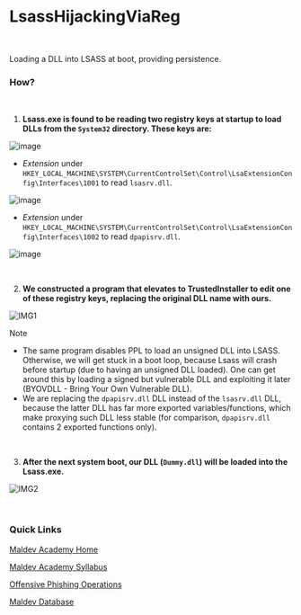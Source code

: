 # LsassHijackingViaReg

</br>

Loading a DLL into LSASS at boot, providing persistence.


### How?

</br>

1. **Lsass.exe is found to be reading two registry keys at startup to load DLLs from the `System32` directory. These keys are:**


![image](https://github.com/user-attachments/assets/458e2d83-e1de-459a-82a6-29075e306d02)

* *Extension* under `HKEY_LOCAL_MACHINE\SYSTEM\CurrentControlSet\Control\LsaExtensionConfig\Interfaces\1001` to read `lsasrv.dll`.

![image](https://github.com/user-attachments/assets/638a213d-8671-4086-a17a-e491bd0ce5ae)

* *Extension* under `HKEY_LOCAL_MACHINE\SYSTEM\CurrentControlSet\Control\LsaExtensionConfig\Interfaces\1002` to read `dpapisrv.dll`.

![image](https://github.com/user-attachments/assets/1a2bcfec-7702-4e13-9efa-143cffacac76)

</br>


2. **We constructed a program that elevates to TrustedInstaller to edit one of these registry keys, replacing the original DLL name with ours.**


![IMG1](https://github.com/user-attachments/assets/a5fcdc5a-45f6-4fa1-98c6-5b9079cdd652)


> [!NOTE]
> * The same program disables PPL to load an unsigned DLL into LSASS. Otherwise, we will get stuck in a boot loop, because Lsass will crash before startup (due to having an unsigned DLL loaded). One can get around this by loading a signed but vulnerable DLL and exploiting it later (BYOVDLL - Bring Your Own Vulnerable DLL).
> * We are replacing the `dpapisrv.dll` DLL instead of the `lsasrv.dll` DLL, because the latter DLL has far more exported variables/functions, which make proxying such DLL less stable (for comparison, `dpapisrv.dll` contains 2 exported functions only).

</br>

3. **After the next system boot, our DLL (`Dummy.dll`) will be loaded into the Lsass.exe.**

![IMG2](https://github.com/user-attachments/assets/a32be11a-82e8-498c-8ae3-14e434431026)

</br>



### Quick Links

[Maldev Academy Home](https://maldevacademy.com)
  
[Maldev Academy Syllabus](https://maldevacademy.com/syllabus)

[Offensive Phishing Operations](https://maldevacademy.com/phishing-course)

[Maldev Database](https://search.maldevacademy.com/updates)
